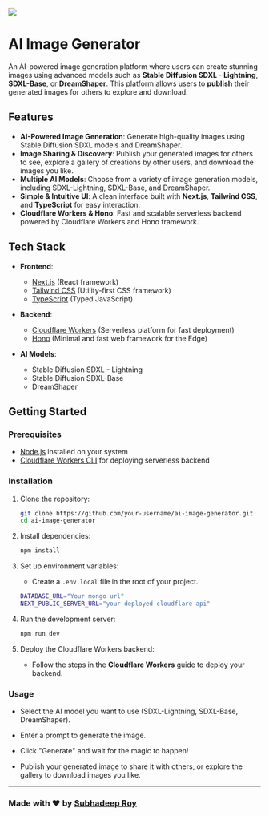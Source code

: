 ![](https://i.postimg.cc/y88DYVKn/940-1x-shots-so-1.webp)

# AI Image Generator

An AI-powered image generation platform where users can create stunning images using advanced models such as **Stable Diffusion SDXL - Lightning**, **SDXL-Base**, or **DreamShaper**. This platform allows users to **publish** their generated images for others to explore and download.

## Features

- **AI-Powered Image Generation**: Generate high-quality images using Stable Diffusion SDXL models and DreamShaper.
- **Image Sharing & Discovery**: Publish your generated images for others to see, explore a gallery of creations by other users, and download the images you like.
- **Multiple AI Models**: Choose from a variety of image generation models, including SDXL-Lightning, SDXL-Base, and DreamShaper.
- **Simple & Intuitive UI**: A clean interface built with **Next.js**, **Tailwind CSS**, and **TypeScript** for easy interaction.
- **Cloudflare Workers & Hono**: Fast and scalable serverless backend powered by Cloudflare Workers and Hono framework.

## Tech Stack

- **Frontend**: 
  - [Next.js](https://nextjs.org/) (React framework)
  - [Tailwind CSS](https://tailwindcss.com/) (Utility-first CSS framework)
  - [TypeScript](https://www.typescriptlang.org/) (Typed JavaScript)
  
- **Backend**:
  - [Cloudflare Workers](https://workers.cloudflare.com/) (Serverless platform for fast deployment)
  - [Hono](https://hono.dev/) (Minimal and fast web framework for the Edge)
  
- **AI Models**:
  - Stable Diffusion SDXL - Lightning
  - Stable Diffusion SDXL-Base
  - DreamShaper

## Getting Started

### Prerequisites

- [Node.js](https://nodejs.org/) installed on your system
- [Cloudflare Workers CLI](https://developers.cloudflare.com/workers/get-started/guide/) for deploying serverless backend

### Installation

1. Clone the repository:
   ```bash
   git clone https://github.com/your-username/ai-image-generator.git
   cd ai-image-generator
   ```

2. Install dependencies:
    ```bash
    npm install
    ```

3. Set up environment variables:

    - Create a `.env.local` file in the root of your project.
    ```bash
    DATABASE_URL="Your mongo url"
    NEXT_PUBLIC_SERVER_URL="your deployed cloudflare api"
    ```

4. Run the development server:
    ```bash
    npm run dev
    ```

5. Deploy the Cloudflare Workers backend:

    - Follow the steps in the **Cloudflare Workers** guide to deploy your backend.

### Usage

- Select the AI model you want to use (SDXL-Lightning, SDXL-Base, DreamShaper).

- Enter a prompt to generate the image.

- Click "Generate" and wait for the magic to happen!

- Publish your generated image to share it with others, or explore the gallery to download images you like.

--- 

### Made with ❤️ by [Subhadeep Roy](http://mvp-subha.me/)
